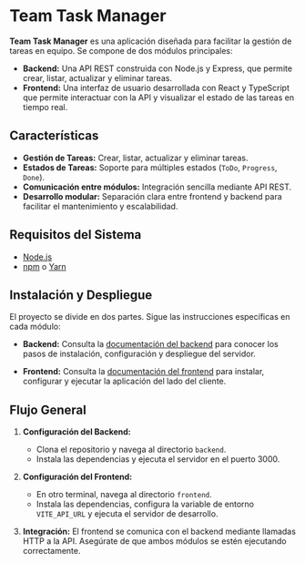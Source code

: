 # Team Task Manager

**Team Task Manager** es una aplicación diseñada para facilitar la gestión de tareas en equipo. Se compone de dos módulos principales:

- **Backend:** Una API REST construida con Node.js y Express, que permite crear, listar, actualizar y eliminar tareas.
- **Frontend:** Una interfaz de usuario desarrollada con React y TypeScript que permite interactuar con la API y visualizar el estado de las tareas en tiempo real.

## Características

- **Gestión de Tareas:** Crear, listar, actualizar y eliminar tareas.
- **Estados de Tareas:** Soporte para múltiples estados (`ToDo`, `Progress`, `Done`).
- **Comunicación entre módulos:** Integración sencilla mediante API REST.
- **Desarrollo modular:** Separación clara entre frontend y backend para facilitar el mantenimiento y escalabilidad.

## Requisitos del Sistema

- [Node.js](https://nodejs.org/)
- [npm](https://www.npmjs.com/) o [Yarn](https://yarnpkg.com/)

## Instalación y Despliegue

El proyecto se divide en dos partes. Sigue las instrucciones específicas en cada módulo:

- **Backend:**
  Consulta la [documentación del backend](./backend/README.md) para conocer los pasos de instalación, configuración y despliegue del servidor.

- **Frontend:**
  Consulta la [documentación del frontend](./frontend/README.md) para instalar, configurar y ejecutar la aplicación del lado del cliente.

## Flujo General

1. **Configuración del Backend:**
   - Clona el repositorio y navega al directorio `backend`.
   - Instala las dependencias y ejecuta el servidor en el puerto 3000.

2. **Configuración del Frontend:**
   - En otro terminal, navega al directorio `frontend`.
   - Instala las dependencias, configura la variable de entorno `VITE_API_URL` y ejecuta el servidor de desarrollo.

3. **Integración:**
   El frontend se comunica con el backend mediante llamadas HTTP a la API. Asegúrate de que ambos módulos se estén ejecutando correctamente.
